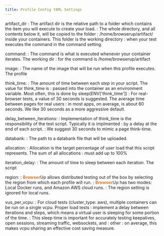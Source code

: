 ```yaml
---
title: Profile Config YAML Settings
---
```


artifact_dir
: The artifact dir is the relative path to a folder which contains the item you will execute to create your load.
: The whole directory, and all contents below it, will be copied to the folder
: /home/browserup/artifact/ inside your containers. This folder is the working directory
: when your test executes the command in the command setting.

command:
: The command is what is executed whenever your container iterates. The working dir
: for the command is  /home/browserup/artifact

image:
: The name of the image that will be run when this profile executes. The profile

think_time:
: The amount of time between each _step_ in your script. The value for think_time is
: passed into the container as an environment variable. Most often, this is done by sleep(ENV['think_time'])
: For real-browser tests, a value of 30 seconds is suggested. The average time between pages for real users
: in most apps, on average, is about 60 seconds. We like 30 seconds as a more aggressive default.

delay_between_iterations:
: Implementation of think_time is the responsibility of the test script. Typically it is implmented
: by a delay at the end of each script.
: We suggest 30 seconds to mimic a page think-time.

databank:
: The path to a databank file that will be uploaded.

allocation:
: Allocation is the target percentage of user load that this script represents.  The sum of all allocations
: must add up to 100%

iteration_delay:
: The amount of time to sleep between each iteration. The script

region:
: <span style="font-weight: bold; color: #de792b;">Browser</span><span style="font-weight: bold; color: #6e6e6e;">Up</span> allows distributed testing out of the box by selecting the region from which each profile will run.
: <span style="font-weight: bold; color: #de792b;">Browser</span><span style="font-weight: bold; color: #6e6e6e;">Up</span> has two modes: Local Docker runs, and Amazon AWS cloud runs.
: The region setting is ignored for local runs.

vus_per_vcpu:
: For cloud tests (cluster_type: aws), multiple containers can be run on a single vcpu. Proper load tests
: implement a delay between iterations and steps, which means a virtual user is sleeping for some portion of the time.
: This sleep time is important for accurately testing keepalives, open sessions, streaming traffic, websockets, and
: other
: on average, this makes vcpu sharing an effective cost saving measure.
